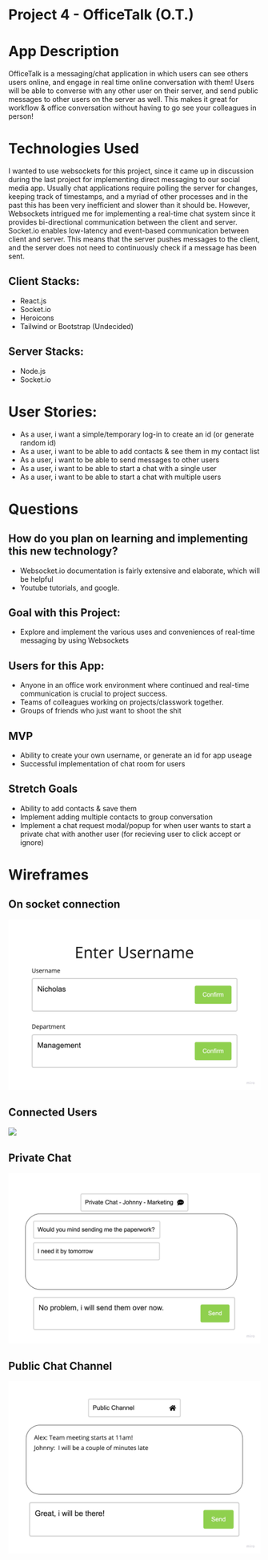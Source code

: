 # Project 4 - OfficeTalk (O.T.)

# App Description
OfficeTalk is a messaging/chat application in which users can see others users online, and engage in real time online conversation with them! Users will be able to converse with any other user on their server, and send public messages to other users on the server as well. This makes it great for workflow & office conversation without having to go see your colleagues in person!

# Technologies Used
I wanted to use websockets for this project, since it came up in discussion during the last project for implementing direct messaging to our social media app. Usually chat applications require polling the server for changes, keeping track of timestamps, and a myriad of other processes and in the past this has been very inefficient and slower than it should be. However, Websockets intrigued me for implementing a real-time chat system since it provides bi-directional communication between the client and server. Socket.io enables low-latency and event-based communication between client and server. This means that the server pushes messages to the client, and the server does not need to continuously check if a message has been sent.

## Client Stacks:
* React.js
* Socket.io
* Heroicons
* Tailwind or Bootstrap (Undecided)

## Server Stacks:
* Node.js
* Socket.io

# User Stories:
* As a user, i want a simple/temporary log-in to create an id (or generate random id)
* As a user, i want to be able to add contacts & see them in my contact list
* As a user, i want to be able to send messages to other users
* As a user, i want to be able to start a chat with a single user
* As a user, i want to be able to start a chat with multiple users

# Questions
## How do you plan on learning and implementing this new technology?
* Websocket.io documentation is fairly extensive and elaborate, which will be helpful
* Youtube tutorials, and google.

## Goal with this Project:
* Explore and implement the various uses and conveniences of real-time messaging by using Websockets

## Users for this App:
* Anyone in an office work environment where continued and real-time communication is crucial to project success.
* Teams of colleagues working on projects/classwork together.
* Groups of friends who just want to shoot the shit

## MVP
* Ability to create your own username, or generate an id for app useage
* Successful implementation of chat room for users

## Stretch Goals
* Ability to add contacts & save them
* Implement adding multiple contacts to group conversation
* Implement a chat request modal/popup for when user wants to start a private chat with another user (for recieving user to click accept or ignore)

# Wireframes

## On socket connection
![](./wireframes/p4socketconnection.jpg)

## Connected Users
![](./wireframes/connectedusers.jpg)

## Private Chat
![](./wireframes/privatechat.jpg)

## Public Chat Channel
![](./wireframes/publicchannel.jpg)